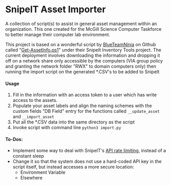# SnipeIT Asset Importer
A collection of script(s) to assist in general asset management within an organization. This one created for the McGill Science Computer Taskforce to better manage their computer lab environment.

This project is based on a wonderful script by [BlueTeamNinja](https://github.com/BlueTeamNinja) on Github called "[Get-AssetInfo.ps1](https://github.com/BlueTeamNinja/Tools/blob/master/Inventory%20Tools/Get-AssetInfo.ps1)" under their SnipeIt Inventory Tools project. The current deployment involves downloading the information and dropping it off on a network share only accessible by the computers (VIA group policy and granting the network folder "RWX" to domain computers only) then running the import script on the generated *.CSV's to be added to SnipeIt 
#### Usage
1. Fill in the information with an access token to a user which has write access to the assets. 
2. Populate your asset labels and align the naming schemes with the custom fields "DB Field" entry for the functions called `__update_asset` and `__import_asset`
3. Put all the *.CSV data into the same directory as the script
4. Invoke script with command line `python3 import.py`


#### To-Dos:
- Implement some way to deal with SnipeIT's [API rate limiting](https://snipe-it.readme.io/reference#api-throttling), instead of a constant sleep
- Change it so that the system does not use a hard-coded API key in the script itself, but instead accesses a more secure location: 
	- Environment Variable
	- Elsewhere
